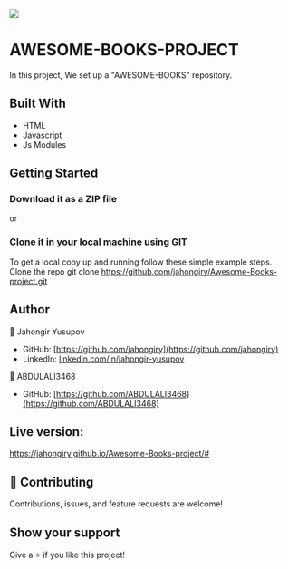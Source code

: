 ![](https://img.shields.io/badge/Microverse-blueviolet)

# AWESOME-BOOKS-PROJECT

In this project, We set up a "AWESOME-BOOKS" repository.

## Built With

- HTML
- Javascript
- Js Modules

## Getting Started

### Download it as a ZIP file

or

### Clone it in your local machine using GIT

To get a local copy up and running follow these simple example steps.
Clone the repo
   git clone https://github.com/jahongiry/Awesome-Books-project.git

## Author

👤 Jahongir Yusupov

- GitHub: [https://github.com/jahongiry](https://github.com/jahongiry)
- LinkedIn: [linkedin.com/in/jahongir-yusupov](linkedin.com/in/jahongir-yusupov)

👤 ABDULALI3468

- GitHub: [https://github.com/ABDULALI3468](https://github.com/ABDULALI3468)

## Live version: 
https://jahongiry.github.io/Awesome-Books-project/#

## 🤝 Contributing

Contributions, issues, and feature requests are welcome!

## Show your support

Give a ⭐️ if you like this project!
